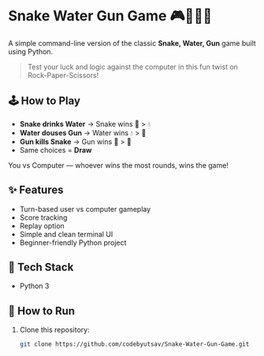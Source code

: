 # Snake Water Gun Game 🎮🐍💧🔫

A simple command-line version of the classic **Snake, Water, Gun** game built using Python.

> Test your luck and logic against the computer in this fun twist on Rock-Paper-Scissors!

## 🕹️ How to Play

- **Snake drinks Water** → Snake wins 🐍 > 💧
- **Water douses Gun** → Water wins 💧 > 🔫
- **Gun kills Snake** → Gun wins 🔫 > 🐍
- Same choices = **Draw**

You vs Computer — whoever wins the most rounds, wins the game!

## ✨ Features

- Turn-based user vs computer gameplay
- Score tracking
- Replay option
- Simple and clean terminal UI
- Beginner-friendly Python project

## 🔧 Tech Stack

- Python 3

## 🚀 How to Run

1. Clone this repository:
   ```bash
   git clone https://github.com/codebyutsav/Snake-Water-Gun-Game.git
